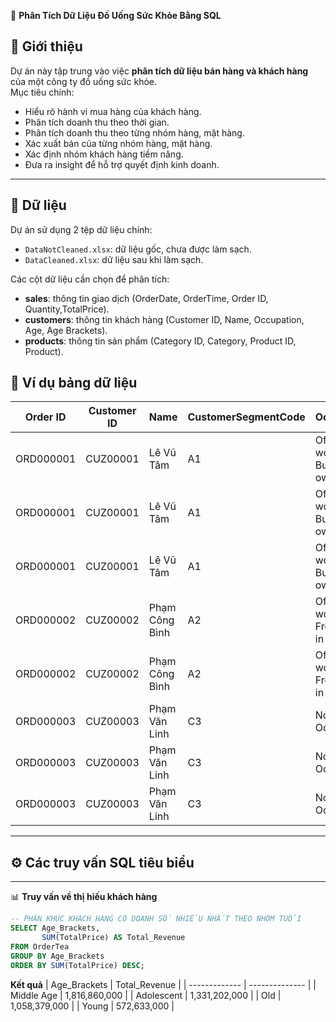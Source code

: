 🥤 **Phân Tích Dữ Liệu Đồ Uống Sức Khỏe Bằng SQL**

## 📌 **Giới thiệu**
Dự án này tập trung vào việc **phân tích dữ liệu bán hàng và khách hàng** của một công ty đồ uống sức khỏe.  
Mục tiêu chính:
- Hiểu rõ hành vi mua hàng của khách hàng.  
- Phân tích doanh thu theo thời gian.
- Phân tích doanh thu theo từng nhóm hàng, mặt hàng.
- Xác xuất bán của từng nhóm hàng, mặt hàng.  
- Xác định nhóm khách hàng tiềm năng.  
- Đưa ra insight để hỗ trợ quyết định kinh doanh.  

---

## 📂 **Dữ liệu**
Dự án sử dụng 2 tệp dữ liệu chính:  
- `DataNotCleaned.xlsx`: dữ liệu gốc, chưa được làm sạch.  
- `DataCleaned.xlsx`: dữ liệu sau khi làm sạch.  

Các cột dữ liệu cần chọn để phân tích:  
- **sales**: thông tin giao dịch (OrderDate, OrderTime, Order ID, Quantity,TotalPrice).  
- **customers**: thông tin khách hàng (Customer ID, Name, Occupation, Age, Age Brackets).  
- **products**: thông tin sản phẩm (Category ID, Category, Product ID, Product).
## 📂 Ví dụ bảng dữ liệu 

| Order ID   | Customer ID | Name          | CustomerSegmentCode | Occupation                 | Age   | Age Brackets | Category ID | Category                | Product ID | Product                     | CostPrice | Quantity | Price | TotalPrice | OrderDate   | OrderTime |
|------------|-------------|---------------|---------------------|----------------------------|-------|--------------|-------------|--------------------------|------------|------------------------------|-----------|----------|-------|------------|-------------|-----------|
| ORD000001  | CUZ00001    | Lê Vũ Tâm     | A1                  | Office worker and Business owner | 36-45 | Middle Age   | BOT         | Bột                      | BOT01      | Bột cần tây                  | 21800     | 2        | 1     | 40000      | 2022-01-01  | 08:01:09  |
| ORD000001  | CUZ00001    | Lê Vũ Tâm     | A1                  | Office worker and Business owner | 36-45 | Middle Age   | SET         | Set trà                  | SET03      | Set 10 gói trà hoa cúc trắng | 87600     | 1        | 1     | 150000     | 2022-01-01  | 08:01:09  |
| ORD000001  | CUZ00001    | Lê Vũ Tâm     | A1                  | Office worker and Business owner | 36-45 | Middle Age   | THO         | Trà hoa                  | THO05      | Trà hoa Atiso                | 19800     | 2        | 1     | 50000      | 2022-01-01  | 08:01:09  |
| ORD000002  | CUZ00002    | Phạm Công Bình| A2                  | Office worker and Freelancer in north | 25-35 | Adolescent | BOT         | Bột                      | BOT01      | Bột cần tây                  | 21800     | 2        | 1     | 40000      | 2022-01-01  | 08:18:12  |
| ORD000002  | CUZ00002    | Phạm Công Bình| A2                  | Office worker and Freelancer in north | 25-35 | Adolescent | SET         | Set trà                  | SET03      | Set 10 gói trà hoa cúc trắng | 87600     | 2        | 1     | 150000     | 2022-01-01  | 08:18:12  |
| ORD000003  | CUZ00003    | Phạm Văn Linh | C3                  | No Occupation              | 45+   | Old          | TMX         | Tea mix                  | TMX01      | Trà dưỡng nhan              | 17450     | 2        | 1     | 35000      | 2022-01-01  | 08:25:07  |
| ORD000003  | CUZ00003    | Phạm Văn Linh | C3                  | No Occupation              | 45+   | Old          | TTC         | Trà củ, quả sấy          | TTC01      | Trà gừng                    | 11800     | 3        | 1     | 30000      | 2022-01-01  | 08:25:07  |
| ORD000003  | CUZ00003    | Phạm Văn Linh | C3                  | No Occupation              | 45+   | Old          | TTC         | Trà củ, quả sấy          | TTC02      | Cam lát                     | 25800     | 1        | 1     | 45000      | 2022-01-01  | 08:25:07  |

---

## ⚙️ **Các truy vấn SQL tiêu biểu**

---

📊 **Truy vấn về thị hiếu khách hàng**

```sql
-- PHÂN KHÚC KHÁCH HÀNG CÓ DOANH SỐ NHIỀU NHẤT THEO NHÓM TUỔI
SELECT Age_Brackets,
       SUM(TotalPrice) AS Total_Revenue
FROM OrderTea
GROUP BY Age_Brackets
ORDER BY SUM(TotalPrice) DESC;
```
**Kết quả**
| Age\_Brackets | Total\_Revenue |
| ------------- | -------------- |
| Middle Age    | 1,816,860,000  |
| Adolescent    | 1,331,202,000  |
| Old           | 1,058,379,000  |
| Young         | 572,633,000    |





